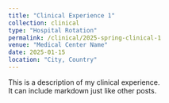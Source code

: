 ```yaml
---
title: "Clinical Experience 1"
collection: clinical
type: "Hospital Rotation"
permalink: /clinical/2025-spring-clinical-1
venue: "Medical Center Name"
date: 2025-01-15
location: "City, Country"
---
```


This is a description of my clinical experience.  
It can include markdown just like other posts.
